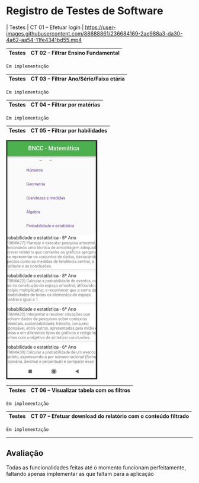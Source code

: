 # Registro de Testes de Software


| Testes 	| CT 01 – Efetuar login |
https://user-images.githubusercontent.com/88688861/236684169-2ae988a3-da30-4a62-aa54-11fe4341bd55.mp4


| Testes 	| CT 02 – Filtrar Ensino Fundamental |
|:---:	|:---:	|

`Em implementação` 

| Testes 	| CT 03 – Filtrar Ano/Série/Faixa etária |
|:---:	|:---:	|

`Em implementação` 

| Testes 	| CT 04 – Filtrar por matérias |
|:---:	|:---:	|
`Em implementação` 

| Testes 	| CT 05 – Filtrar por habilidades |
|:---:	|:---:	|

![Esquema Relacional](img/ProgramaçãoFuncionalidades/Pag2.png)

| Testes 	| CT 06 – Visualizar tabela com os filtros |
|:---:	|:---:	|

`Em implementação` 
  
| Testes 	| CT 07 – Efetuar download do relatório com o conteúdo filtrado |
|:---:	|:---:	|

`Em implementação` 


---



## Avaliação

Todas as funcionalidades feitas até o momento funcionam perfeitamente, faltando apenas implementar as que faltam para a aplicação
